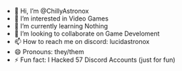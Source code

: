 - 👋 Hi, I’m @ChillyAstronox
- 👀 I’m interested in Video Games
- 🌱 I’m currently learning Nothing
- 💞️ I’m looking to collaborate on Game Develoment
- 📫 How to reach me on discord: lucidastronox
- 😄 Pronouns: they/them
- ⚡ Fun fact: I Hacked 57 Discord Accounts (just for fun)
